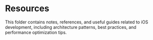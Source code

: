 # Resources  
This folder contains notes, references, and useful guides related to iOS development, including architecture patterns, best practices, and performance optimization tips.

